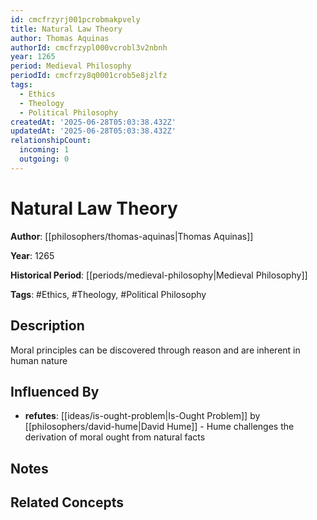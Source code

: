 ```yaml
---
id: cmcfrzyrj001pcrobmakpvely
title: Natural Law Theory
author: Thomas Aquinas
authorId: cmcfrzypl000vcrobl3v2nbnh
year: 1265
period: Medieval Philosophy
periodId: cmcfrzy8q0001crob5e8jzlfz
tags:
  - Ethics
  - Theology
  - Political Philosophy
createdAt: '2025-06-28T05:03:38.432Z'
updatedAt: '2025-06-28T05:03:38.432Z'
relationshipCount:
  incoming: 1
  outgoing: 0
---
```

# Natural Law Theory

**Author**: [[philosophers/thomas-aquinas|Thomas Aquinas]]

**Year**: 1265

**Historical Period**: [[periods/medieval-philosophy|Medieval Philosophy]]

**Tags**: #Ethics, #Theology, #Political Philosophy

## Description

Moral principles can be discovered through reason and are inherent in human nature

## Influenced By

- **refutes**: [[ideas/is-ought-problem|Is-Ought Problem]] by [[philosophers/david-hume|David Hume]] - Hume challenges the derivation of moral ought from natural facts

## Notes

<!-- Add your research notes, quotes, and analysis here -->

## Related Concepts

<!-- Link to related philosophical concepts -->

